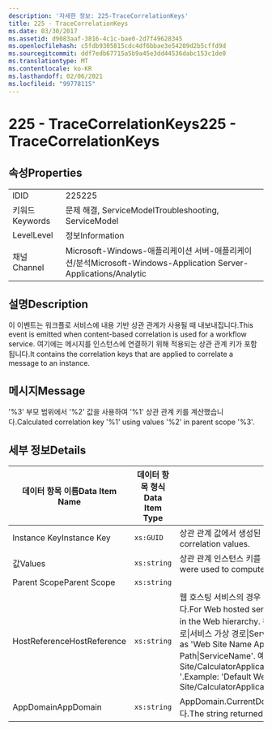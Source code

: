 ```yaml
---
description: '자세한 정보: 225-TraceCorrelationKeys'
title: 225 - TraceCorrelationKeys
ms.date: 03/30/2017
ms.assetid: d9083aaf-3816-4c1c-bae0-2d7f49628345
ms.openlocfilehash: c5fdb9305815cdc4df6bbae3e54209d2b5cffd9d
ms.sourcegitcommit: ddf7edb67715a5b9a45e3dd44536dabc153c1de0
ms.translationtype: MT
ms.contentlocale: ko-KR
ms.lasthandoff: 02/06/2021
ms.locfileid: "99778115"
---
```

# <a name="225---tracecorrelationkeys"></a><span data-ttu-id="0cef1-103">225 - TraceCorrelationKeys</span><span class="sxs-lookup"><span data-stu-id="0cef1-103">225 - TraceCorrelationKeys</span></span>

## <a name="properties"></a><span data-ttu-id="0cef1-104">속성</span><span class="sxs-lookup"><span data-stu-id="0cef1-104">Properties</span></span>  
  
|||  
|-|-|  
|<span data-ttu-id="0cef1-105">ID</span><span class="sxs-lookup"><span data-stu-id="0cef1-105">ID</span></span>|<span data-ttu-id="0cef1-106">225</span><span class="sxs-lookup"><span data-stu-id="0cef1-106">225</span></span>|  
|<span data-ttu-id="0cef1-107">키워드</span><span class="sxs-lookup"><span data-stu-id="0cef1-107">Keywords</span></span>|<span data-ttu-id="0cef1-108">문제 해결, ServiceModel</span><span class="sxs-lookup"><span data-stu-id="0cef1-108">Troubleshooting, ServiceModel</span></span>|  
|<span data-ttu-id="0cef1-109">Level</span><span class="sxs-lookup"><span data-stu-id="0cef1-109">Level</span></span>|<span data-ttu-id="0cef1-110">정보</span><span class="sxs-lookup"><span data-stu-id="0cef1-110">Information</span></span>|  
|<span data-ttu-id="0cef1-111">채널</span><span class="sxs-lookup"><span data-stu-id="0cef1-111">Channel</span></span>|<span data-ttu-id="0cef1-112">Microsoft-Windows-애플리케이션 서버-애플리케이션/분석</span><span class="sxs-lookup"><span data-stu-id="0cef1-112">Microsoft-Windows-Application Server-Applications/Analytic</span></span>|  
  
## <a name="description"></a><span data-ttu-id="0cef1-113">설명</span><span class="sxs-lookup"><span data-stu-id="0cef1-113">Description</span></span>  

 <span data-ttu-id="0cef1-114">이 이벤트는 워크플로 서비스에 내용 기반 상관 관계가 사용될 때 내보내집니다.</span><span class="sxs-lookup"><span data-stu-id="0cef1-114">This event is emitted when content-based correlation is used for a workflow service.</span></span> <span data-ttu-id="0cef1-115">여기에는 메시지를 인스턴스에 연결하기 위해 적용되는 상관 관계 키가 포함됩니다.</span><span class="sxs-lookup"><span data-stu-id="0cef1-115">It contains the correlation keys that are applied to correlate a message to an instance.</span></span>  
  
## <a name="message"></a><span data-ttu-id="0cef1-116">메시지</span><span class="sxs-lookup"><span data-stu-id="0cef1-116">Message</span></span>  

 <span data-ttu-id="0cef1-117">'%3' 부모 범위에서 '%2' 값을 사용하여 '%1' 상관 관계 키를 계산했습니다.</span><span class="sxs-lookup"><span data-stu-id="0cef1-117">Calculated correlation key '%1' using values '%2' in parent scope '%3'.</span></span>  
  
## <a name="details"></a><span data-ttu-id="0cef1-118">세부 정보</span><span class="sxs-lookup"><span data-stu-id="0cef1-118">Details</span></span>  
  
|<span data-ttu-id="0cef1-119">데이터 항목 이름</span><span class="sxs-lookup"><span data-stu-id="0cef1-119">Data Item Name</span></span>|<span data-ttu-id="0cef1-120">데이터 항목 형식</span><span class="sxs-lookup"><span data-stu-id="0cef1-120">Data Item Type</span></span>|<span data-ttu-id="0cef1-121">설명</span><span class="sxs-lookup"><span data-stu-id="0cef1-121">Description</span></span>|  
|--------------------|--------------------|-----------------|  
|<span data-ttu-id="0cef1-122">Instance Key</span><span class="sxs-lookup"><span data-stu-id="0cef1-122">Instance Key</span></span>|`xs:GUID`|<span data-ttu-id="0cef1-123">상관 관계 값에서 생성된 키입니다.</span><span class="sxs-lookup"><span data-stu-id="0cef1-123">The key that was generated from the correlation values.</span></span>|  
|<span data-ttu-id="0cef1-124">값</span><span class="sxs-lookup"><span data-stu-id="0cef1-124">Values</span></span>|`xs:string`|<span data-ttu-id="0cef1-125">상관 관계 인스턴스 키를 컴퓨팅하는 데 사용된 값입니다.</span><span class="sxs-lookup"><span data-stu-id="0cef1-125">The values that were used to compute the correlation instance key.</span></span>|  
|<span data-ttu-id="0cef1-126">Parent Scope</span><span class="sxs-lookup"><span data-stu-id="0cef1-126">Parent Scope</span></span>|`xs:string`||  
|<span data-ttu-id="0cef1-127">HostReference</span><span class="sxs-lookup"><span data-stu-id="0cef1-127">HostReference</span></span>|`xs:string`|<span data-ttu-id="0cef1-128">웹 호스팅 서비스의 경우 이 필드는 웹 계층의 서비스를 고유하게 식별합니다.</span><span class="sxs-lookup"><span data-stu-id="0cef1-128">For Web hosted services, this field uniquely identifies the service in the Web hierarchy.</span></span> <span data-ttu-id="0cef1-129">해당 형식은 ' 웹 사이트 이름 응용 프로그램 가상 경로&#124;서비스 가상 경로&#124;ServiceName '으로 정의 됩니다.</span><span class="sxs-lookup"><span data-stu-id="0cef1-129">Its format is defined as 'Web Site Name Application Virtual Path&#124;Service Virtual Path&#124;ServiceName'.</span></span> <span data-ttu-id="0cef1-130">예: ' Default Web Site/CalculatorApplication&#124;/CalculatorService.svc&#124;CalculatorService '.</span><span class="sxs-lookup"><span data-stu-id="0cef1-130">Example: 'Default Web Site/CalculatorApplication&#124;/CalculatorService.svc&#124;CalculatorService'.</span></span>|  
|<span data-ttu-id="0cef1-131">AppDomain</span><span class="sxs-lookup"><span data-stu-id="0cef1-131">AppDomain</span></span>|`xs:string`|<span data-ttu-id="0cef1-132">AppDomain.CurrentDomain.FriendlyName에서 반환되는 문자열입니다.</span><span class="sxs-lookup"><span data-stu-id="0cef1-132">The string returned by AppDomain.CurrentDomain.FriendlyName.</span></span>|
